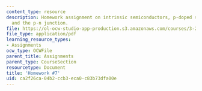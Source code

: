 ```yaml
---
content_type: resource
description: Homework assignment on intrinsic semiconductors, p-doped semiconductors,
  and the p-n junction.
file: https://ol-ocw-studio-app-production.s3.amazonaws.com/courses/3-23-electrical-optical-and-magnetic-properties-of-materials-fall-2007/ca2f26ca04b2ccb3eca0c83b73dfa00e_ps7.pdf
file_type: application/pdf
learning_resource_types:
- Assignments
ocw_type: OCWFile
parent_title: Assignments
parent_type: CourseSection
resourcetype: Document
title: 'Homework #7'
uid: ca2f26ca-04b2-ccb3-eca0-c83b73dfa00e
---
```

